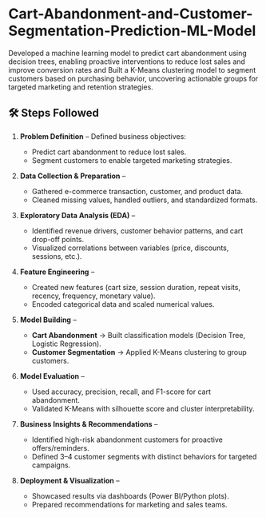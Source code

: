 # Cart-Abandonment-and-Customer-Segmentation-Prediction-ML-Model
Developed a machine learning model to predict cart abandonment using decision trees, enabling proactive interventions to reduce lost sales and improve conversion rates and Built a K-Means clustering model to segment customers based on purchasing behavior, uncovering actionable groups for targeted marketing and retention strategies.



## 🛠️ **Steps Followed**

1. **Problem Definition** – Defined business objectives:

   * Predict cart abandonment to reduce lost sales.
   * Segment customers to enable targeted marketing strategies.

2. **Data Collection & Preparation** –

   * Gathered e-commerce transaction, customer, and product data.
   * Cleaned missing values, handled outliers, and standardized formats.

3. **Exploratory Data Analysis (EDA)** –

   * Identified revenue drivers, customer behavior patterns, and cart drop-off points.
   * Visualized correlations between variables (price, discounts, sessions, etc.).

4. **Feature Engineering** –

   * Created new features (cart size, session duration, repeat visits, recency, frequency, monetary value).
   * Encoded categorical data and scaled numerical values.

5. **Model Building** –

   * **Cart Abandonment** → Built classification models (Decision Tree, Logistic Regression).
   * **Customer Segmentation** → Applied K-Means clustering to group customers.

6. **Model Evaluation** –

   * Used accuracy, precision, recall, and F1-score for cart abandonment.
   * Validated K-Means with silhouette score and cluster interpretability.

7. **Business Insights & Recommendations** –

   * Identified high-risk abandonment customers for proactive offers/reminders.
   * Defined 3–4 customer segments with distinct behaviors for targeted campaigns.

8. **Deployment & Visualization** –

   * Showcased results via dashboards (Power BI/Python plots).
   * Prepared recommendations for marketing and sales teams.

